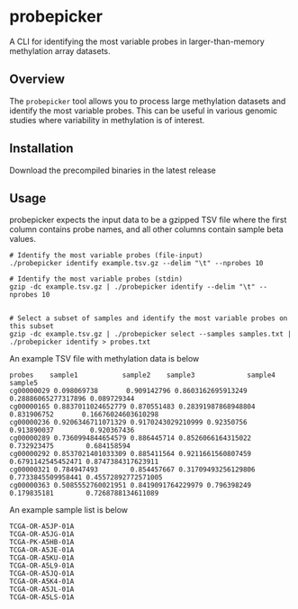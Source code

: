 
# probepicker

A CLI for identifying the most variable probes in larger-than-memory methylation array datasets.

## Overview

The `probepicker` tool allows you to process large methylation datasets and identify the most variable probes. This can be useful in various genomic studies where variability in methylation is of interest.

## Installation

Download the precompiled binaries in the latest release

## Usage

probepicker expects the input data to be a gzipped TSV file where the first column contains probe names, and all other columns contain sample beta values.

```
# Identify the most variable probes (file-input)
./probepicker identify example.tsv.gz --delim "\t" --nprobes 10

# Identify the most variable probes (stdin)
gzip -dc example.tsv.gz | ./probepicker identify --delim "\t" --nprobes 10


# Select a subset of samples and identify the most variable probes on this subset
gzip -dc example.tsv.gz | ./probepicker select --samples samples.txt | ./probepicker identify > probes.txt
```


An example TSV file with methylation data is below
```
probes    sample1           sample2    sample3             sample4             sample5
cg00000029 0.098069738       0.909142796 0.8603162695913249 0.28886065277317896 0.089729344
cg00000165 0.8837011024652779 0.870551483 0.28391987868948804 0.831906752       0.16676024603610298
cg00000236 0.9206346711071329 0.9170243029210999 0.92350756 0.913890037         0.920367436
cg00000289 0.7360994844654579 0.886445714 0.8526066164315022 0.732923475        0.684158594
cg00000292 0.8537021401033309 0.885411564 0.9211661560807459 0.6791142545452471 0.8747384317623911
cg00000321 0.784947493        0.854457667 0.31709493256129806 0.7733845509958441 0.45572892772571005
cg00000363 0.5085552760021951 0.8419091764229979 0.796398249 0.179835181        0.7268788134611089

```

An example sample list is below

```
TCGA-OR-A5JP-01A
TCGA-OR-A5JG-01A
TCGA-PK-A5HB-01A
TCGA-OR-A5JE-01A
TCGA-OR-A5KU-01A
TCGA-OR-A5L9-01A
TCGA-OR-A5JQ-01A
TCGA-OR-A5K4-01A
TCGA-OR-A5JL-01A
TCGA-OR-A5LS-01A
```